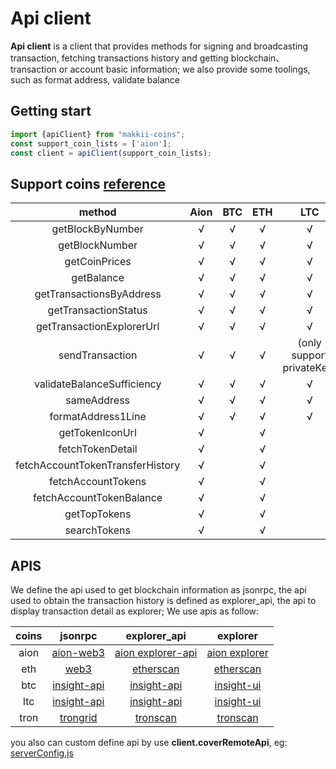 # Api client 
**Api client** is a client that provides methods for signing and broadcasting transaction, fetching transactions history and getting blockchain、transaction or account basic information; we also provide some toolings, such as format address, validate balance


## Getting start
```js
import {apiClient} from "makkii-coins";
const support_coin_lists = ['aion'];
const client = apiClient(support_coin_lists);
```
## Support coins [reference](../index.d.ts)
| method | Aion | BTC | ETH | LTC | TRON |
|:---:|:---:|:---:|:---:|:---:|:---:|
|getBlockByNumber|√|√|√|√|√|
|getBlockNumber|√|√|√|√|√|
|getCoinPrices|√|√|√|√|√|
|getBalance|√|√|√|√|√|
|getTransactionsByAddress|√|√|√|√|√|
|getTransactionStatus|√|√|√|√|√|
|getTransactionExplorerUrl|√|√|√|√|√|
|sendTransaction|√|√|√|(only support privateKey)|(only support privateKey)|
|validateBalanceSufficiency|√|√|√|√|√|
|sameAddress|√|√|√|√|√|
|formatAddress1Line|√|√|√|√|√|
|getTokenIconUrl|√| |√|||
|fetchTokenDetail|√| |√||||
|fetchAccountTokenTransferHistory|√| |√|||
|fetchAccountTokens|√| |√|||
|fetchAccountTokenBalance|√| |√|||
|getTopTokens|√| |√|||
|searchTokens|√| |√|||

## APIS
We define the api used to get blockchain information as jsonrpc, the api used to obtain the transaction history is defined as explorer_api, the api to display transaction detail as explorer; We use apis as follow:

|coins|jsonrpc|explorer_api|explorer|
|:---:|:---:|:---:|:---:|
| aion| [aion-web3](https://github.com/aionnetwork/aion_web3/wiki/API:-web3)| [aion explorer-api](https://github.com/aionnetwork/explorer_API)| [aion explorer](https://mainnet.theoan.com/#/dashboard)|
| eth| [web3](https://web3js.readthedocs.io/en/v1.2.2/)| [etherscan](https://etherscan.io/apis)| [etherscan](https://etherscan.io/)|
| btc | [insight-api](https://github.com/bitpay/insight-api/tree/v0.4.3)| [insight-api](https://github.com/bitpay/insight-api/tree/v0.4.3)| [insight-ui](https://github.com/bitpay/insight/tree/v0.4.0)|
| ltc | [insight-api](https://github.com/litecoin-project/insight-lite-api)| [insight-api](https://github.com/litecoin-project/insight-lite-api)| [insight-ui](https://github.com/litecoin-project/insight-lite-ui)|
| tron| [trongrid](https://developers.tron.network/reference)| [tronscan](https://tronscan.org/#/)| [tronscan](https://tronscan.org/#/)|

you also can custom define api by use **client.coverRemoteApi**, eg: [serverConfig.js](../coins/server.json) 




